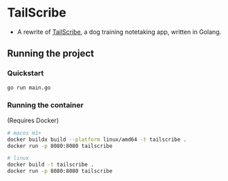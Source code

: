 # TailScribe

- A rewrite of [TailScribe](https://www.tailscribe.com/), a dog training notetaking app, written in Golang.

## Running the project

### Quickstart
```bash
go run main.go
```

### Running the container
(Requires Docker)

```bash
# macos m1+
docker buildx build --platform linux/amd64 -t tailscribe .
docker run -p 8080:8080 tailscribe

# linux
docker build -t tailscribe .
docker run -p 8080:8080 tailscribe
```